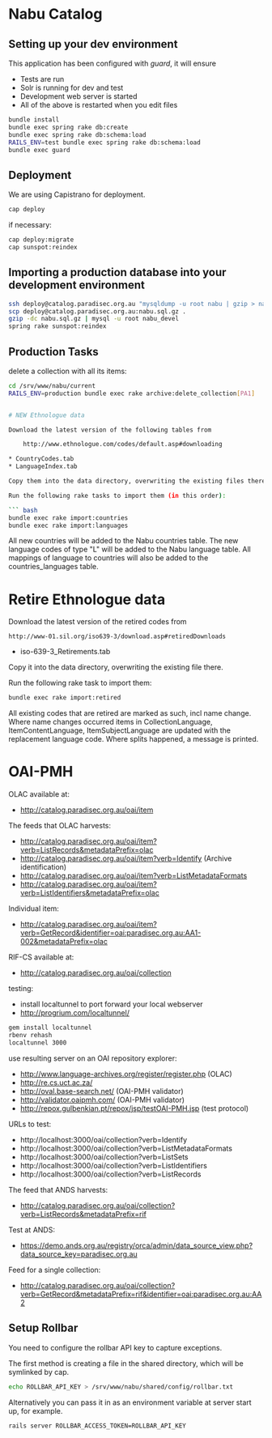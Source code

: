 # Nabu Catalog

## Setting up your dev environment

This application has been configured with *guard*, it will ensure

* Tests are run
* Solr is running for dev and test
* Development web server is started
* All of the above is restarted when you edit files

``` bash
bundle install
bundle exec spring rake db:create
bundle exec spring rake db:schema:load
RAILS_ENV=test bundle exec spring rake db:schema:load
bundle exec guard
```

## Deployment
We are using Capistrano for deployment.

``` bash
cap deploy
```

if necessary:

``` bash
cap deploy:migrate
cap sunspot:reindex
```

## Importing a production database into your development environment

``` bash
ssh deploy@catalog.paradisec.org.au "mysqldump -u root nabu | gzip > nabu.sql.gz"
scp deploy@catalog.paradisec.org.au:nabu.sql.gz .
gzip -dc nabu.sql.gz | mysql -u root nabu_devel
spring rake sunspot:reindex
```

## Production Tasks

delete a collection with all its items:
``` bash
cd /srv/www/nabu/current
RAILS_ENV=production bundle exec rake archive:delete_collection[PA1]


# NEW Ethnologue data

Download the latest version of the following tables from

    http://www.ethnologue.com/codes/default.asp#downloading

* CountryCodes.tab
* LanguageIndex.tab

Copy them into the data directory, overwriting the existing files there.

Run the following rake tasks to import them (in this order):

``` bash
bundle exec rake import:countries
bundle exec rake import:languages
```

All new countries will be added to the Nabu countries table.
The new language codes of type "L" will be added to the Nabu language table.
All mappings of language to countries will also be added to the countries_languages table.

# Retire Ethnologue data

Download the latest version of the retired codes from

    http://www-01.sil.org/iso639-3/download.asp#retiredDownloads

* iso-639-3_Retirements.tab

Copy it into the data directory, overwriting the existing file there.

Run the following rake task to import them:

``` bash
bundle exec rake import:retired
```

All existing codes that are retired are marked as such, incl name change.
Where name changes occurred items in CollectionLanguage, ItemContentLanguage, ItemSubjectLanguage are updated with the replacement language code.
Where splits happened, a message is printed.

# OAI-PMH

OLAC available at:
  * http://catalog.paradisec.org.au/oai/item

The feeds that OLAC harvests:
  * http://catalog.paradisec.org.au/oai/item?verb=ListRecords&metadataPrefix=olac
  * http://catalog.paradisec.org.au/oai/item?verb=Identify (Archive identification)
  * http://catalog.paradisec.org.au/oai/item?verb=ListMetadataFormats
  * http://catalog.paradisec.org.au/oai/item?verb=ListIdentifiers&metadataPrefix=olac

Individual item:
  * http://catalog.paradisec.org.au/oai/item?verb=GetRecord&identifier=oai:paradisec.org.au:AA1-002&metadataPrefix=olac

RIF-CS available at:
  * http://catalog.paradisec.org.au/oai/collection

testing:
  * install localtunnel to port forward your local webserver
  * http://progrium.com/localtunnel/

``` bash
gem install localtunnel
rbenv rehash
localtunnel 3000
```

  use resulting server on an OAI repository explorer:
  * http://www.language-archives.org/register/register.php (OLAC)
  * http://re.cs.uct.ac.za/
  * http://oval.base-search.net/ (OAI-PMH validator)
  * http://validator.oaipmh.com/ (OAI-PMH validator)
  * http://repox.gulbenkian.pt/repox/jsp/testOAI-PMH.jsp (test protocol)

  URLs to test:
  * http://localhost:3000/oai/collection?verb=Identify
  * http://localhost:3000/oai/collection?verb=ListMetadataFormats
  * http://localhost:3000/oai/collection?verb=ListSets
  * http://localhost:3000/oai/collection?verb=ListIdentifiers
  * http://localhost:3000/oai/collection?verb=ListRecords

The feed that ANDS harvests:
  * http://catalog.paradisec.org.au/oai/collection?verb=ListRecords&metadataPrefix=rif

Test at ANDS:
  * https://demo.ands.org.au/registry/orca/admin/data_source_view.php?data_source_key=paradisec.org.au

Feed for a single collection:
  * http://catalog.paradisec.org.au/oai/collection?verb=GetRecord&metadataPrefix=rif&identifier=oai:paradisec.org.au:AA2


## Setup Rollbar

You need to configure the rollbar API key to capture exceptions.

The first method is creating a file in the shared directory, which will be
symlinked by cap.

``` bash
echo ROLLBAR_API_KEY > /srv/www/nabu/shared/config/rollbar.txt
```

Alternatively you can pass it in as an environment variable at server start up,
for example.

``` bash
rails server ROLLBAR_ACCESS_TOKEN=ROLLBAR_API_KEY
```